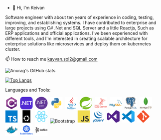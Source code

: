 <!--<div align="center">
  <img src='https://github.com/kayvansol/kayvansol/blob/main/Blog_Cover_Pros_cons_Apache_Spark_Kubernetes_1_7dec21-1.png'  style='width:50%;border-radius: 25%;' />
  <br />And<br />
  <img src='https://github.com/kayvansol/kayvansol/blob/main/7561b34e3dabe0e723be8c1a536bdccf47e55b64.webp'  style='width:50%;border-radius: 25%;' />
</div>
  


**kayvansol/kayvansol** is a ✨ _special_ ✨ repository because its `README.md` (this file) appears on your GitHub profile.

Here are some ideas to get you started:

- 🔭 I’m currently working on ...
- 🌱 I’m currently learning ...
- 👯 I’m looking to collaborate on ...
- 🤔 I’m looking for help with ...
- 💬 Ask me about ...
- 📫 How to reach me: ...
- 😄 Pronouns: ...
- ⚡ Fun fact: ...
-->

- 👋 Hi, I’m Keivan

Software engineer with about ten years of experience in coding, testing, improving, and establishing systems. I have contributed to enterprise and large projects using C# .Net and SQL Server and a little Reactjs, Such as ERP applications and official applications. 
I've been experienced with different tools, and I'm interested in creating scalable architecture for enterprise solutions like microservices and deploy them on kubernetes cluster.

📫 How to reach me kayvan.sol2@gmail.com

![Anurag's GitHub stats](https://github-readme-stats.vercel.app/api?username=kayvansol&theme=vue&show_icons=true)

[![Top Langs](https://github-readme-stats.vercel.app/api/top-langs/?username=kayvansol&layout=compact&theme=vision-friendly)](https://github.com/anuraghazra/github-readme-stats)

Languages and Tools:
<div>
  <img src="https://raw.githubusercontent.com/devicons/devicon/master/icons/csharp/csharp-original.svg" title="Csharp" alt="Csharp" width="40" height="40"/>&nbsp;
  <img src="https://github.com/tandpfun/skill-icons/raw/main/icons/DotNet.svg" title="DotNet" alt="DotNet" width="40" height="40"/>&nbsp;
  <img src="https://github.com/devicons/devicon/blob/master/icons/dotnetcore/dotnetcore-original.svg" title="DotNetCore" alt="DotNetCore" width="40" height="40"/>&nbsp;
  <img src="https://github.com/devicons/devicon/blob/master/icons/python/python-original.svg" title="Python" alt="Python" width="40" height="40"/>&nbsp;
  <img src="https://github.com/devicons/devicon/raw/master/icons/java/java-original.svg" title="Java" alt="Java" width="40" height="40"/>&nbsp;
  <img src="https://github.com/devicons/devicon/raw/master/icons/spring/spring-original.svg" title="Spring" alt="Spring" width="40" height="40"/>&nbsp;
  <img src="https://github.com/devicons/devicon/blob/master/icons/microsoftsqlserver/microsoftsqlserver-plain-wordmark.svg" title="MSSQLServer" alt="MSSQLServer" width="40" height="40"/>&nbsp;
  <img src="https://github.com/devicons/devicon/blob/master/icons/mysql/mysql-original-wordmark.svg" title="MySQL" alt="MySQL" width="40" height="40"/>&nbsp;
  <img src="https://github.com/devicons/devicon/blob/master/icons/postgresql/postgresql-original-wordmark.svg" title="PostgreSQL" alt="PostgreSQL" width="40" height="40"/>&nbsp;
  <img src="https://github.com/devicons/devicon/blob/master/icons/mongodb/mongodb-original-wordmark.svg" title="MongoDB" alt="MongoDB" width="40" height="40"/>&nbsp;
  <img src="https://github.com/devicons/devicon/blob/master/icons/typescript/typescript-original.svg" title="TypeScript" alt="TypeScript" width="40" height="40"/>&nbsp;
  <img src="https://github.com/devicons/devicon/blob/master/icons/ubuntu/ubuntu-plain.svg" title="Ubuntu" alt="Ubuntu" width="40" height="40"/>&nbsp;  
  <img src="https://github.com/devicons/devicon/blob/master/icons/react/react-original.svg" title="React" alt="React" width="40" height="40"/>&nbsp;
  <img src="https://raw.githubusercontent.com/jmnote/z-icons/master/svg/bootstrap.svg"  title="Bootstrap" alt="Bootstrap" width="40" height="40"/>&nbsp;
  <img src="https://github.com/devicons/devicon/blob/master/icons/javascript/javascript-original.svg" title="JavaScript" alt="JavaScript" width="40" height="40"/>&nbsp;
  <img src="https://github.com/devicons/devicon/blob/master/icons/jquery/jquery-plain-wordmark.svg" title="JQuery" alt="JQuery" width="40" height="40"/>&nbsp;
  <img src="https://github.com/devicons/devicon/blob/master/icons/visualstudio/visualstudio-plain.svg" title="VisualStudio" alt="VisualStudio" width="40" height="40"/>&nbsp;
  <img src="https://github.com/devicons/devicon/blob/master/icons/vscode/vscode-original.svg" title="VSCode" alt="VSCode" width="40" height="40"/>&nbsp;
  <img src="https://github.com/devicons/devicon/blob/master/icons/git/git-original.svg" title="Git" alt="Git" width="40" height="40"/>&nbsp;
  <img src="https://github.com/devicons/devicon/blob/master/icons/docker/docker-original.svg" title="Docker" alt="Docker" width="40" height="40"/>&nbsp;
<img src="https://github.com/devicons/devicon/blob/master/icons/kubernetes/kubernetes-plain-wordmark.svg" title="Kubernetes" alt="Kubernetes" width="40" height="40"/>&nbsp;
<img src="https://github.com/devicons/devicon/blob/master/icons/apachekafka/apachekafka-original-wordmark.svg" title="Apache Kafka" alt="Apache Kafka" width="40" height="40"/>&nbsp;
</div>


